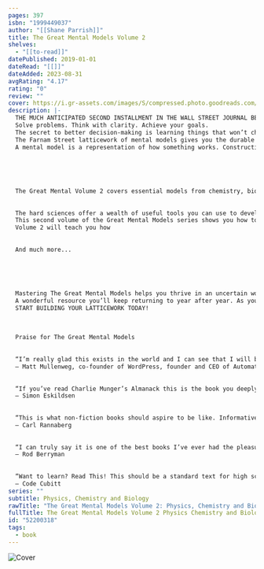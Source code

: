 ```yaml
---
pages: 397
isbn: "1999449037"
author: "[[Shane Parrish]]"
title: The Great Mental Models Volume 2
shelves:
  - "[[to-read]]"
datePublished: 2019-01-01
dateRead: "[[]]"
dateAdded: 2023-08-31
avgRating: "4.17"
rating: "0"
review: ""
cover: https://i.gr-assets.com/images/S/compressed.photo.goodreads.com/books/1585156619l/52200318._SX318_.jpg
description: |-
  THE MUCH ANTICIPATED SECOND INSTALLMENT IN THE WALL STREET JOURNAL BESTSELLING SERIES ‘THE GREAT MENTAL MODELS’.  
  Solve problems. Think with clarity. Achieve your goals.  
  The secret to better decision-making is learning things that won’t change. Mastering a small number of versatile concepts with broad applicability enables you to rapidly grasp new areas, identify patterns, and understand how the world works. Don’t waste your time on knowledge with an expiry date - focus on the fundamentals.  
  The Farnam Street latticework of mental models gives you the durable cognitive tools you need to avoid problems and make better decisions.  
  A mental model is a representation of how something works. Constructing mental models helps you to navigate the world efficiently and intelligently. Time and time again, great thinkers such as Charlie Munger and Warren Buffett have found mental models indispensable in both solving problems and preventing them in the first place. Cultivating stronger mental models is one of the most powerful things you can do to become a better thinker.   
    
    
    
    
    
  The Great Mental Volume 2 covers essential models from chemistry, biology, and physics.    
    
    
  The hard sciences offer a wealth of useful tools you can use to develop critically important skills like curiosity, relationship-building, and leadership. Formal expertise in science is not necessary, though if you have it you may see parts of your discipline in a new light.   
  This second volume of the Great Mental Models series shows you how to make connections between concepts from the sciences and your own life. You'll not only get a better understanding of the forces that influence the world around you, but you'll learn how to direct those forces to create outsized advantages in the areas of your life that matter most to you.  
  Volume 2 will teach you how  
    
    
  And much more...   
    
    
    
    
    
  Mastering The Great Mental Models helps you thrive in an uncertain world. The right cognitive tools prepare you for any type of challenge. From parenting to healthy eating, relationships to personal productivity, and from learning to product design, this book will give you new lenses for understanding life.  
  A wonderful resource you’ll keep returning to year after year. As you incorporate the models in this book into your mental toolbox, you’ll see the world with fresh eyes.  
  START BUILDING YOUR LATTICEWORK TODAY!  
    
    
    
  Praise for The Great Mental Models  
    
    
  “I’m really glad this exists in the world and I can see that I will be recommending it often.”  
  — Matt Mullenweg, co-founder of WordPress, founder and CEO of Automattic  
    
    
  “If you’ve read Charlie Munger’s Almanack this is the book you deeply crave in its wake. … Learn the big ideas from the big disciplines and you’ll be able to twist and turn problems in interesting ways at unprecedented speeds. … You owe yourself this book.”  
  — Simon Eskildsen  
    
    
  “This is what non-fiction books should aspire to be like. Informative, concise, universal, practical, visual, sharing stories and examples for context. Definitely, a must-read if you’re into universal multi-disciplinary thinking.”  
  — Carl Rannaberg  
    
    
  “I can truly say it is one of the best books I’ve ever had the pleasure of getting lost in. I loved the book and the challenges to conventional wisdom and thinking it presents.”  
  — Rod Berryman  
    
    
  “Want to learn? Read This! This should be a standard text for high school and university students.”  
  — Code Cubitt
series: ""
subtitle: Physics, Chemistry and Biology
rawTitle: "The Great Mental Models Volume 2: Physics, Chemistry and Biology"
fullTitle: The Great Mental Models Volume 2 Physics Chemistry and Biology
id: "52200318"
tags:
  - book
---
```

![Cover](https:&#x2F;&#x2F;i.gr-assets.com&#x2F;images&#x2F;S&#x2F;compressed.photo.goodreads.com&#x2F;books&#x2F;1585156619l&#x2F;52200318._SX318_.jpg)
